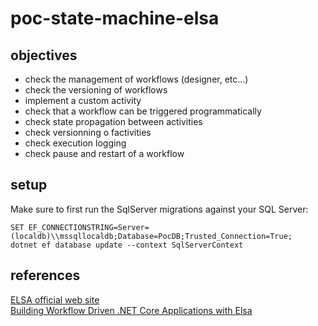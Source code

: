 # poc-state-machine-elsa

## objectives

- check the management of workflows (designer, etc...)
- check the versioning of workflows
- implement a custom activity
- check that a workflow can be triggered programmatically
- check state propagation between activities
- check versionning o factivities
- check execution logging
- check pause and restart of a workflow

## setup

Make sure to first run the SqlServer migrations against your SQL Server:

```
SET EF_CONNECTIONSTRING=Server=(localdb)\\mssqllocaldb;Database=PocDB;Trusted_Connection=True;
dotnet ef database update --context SqlServerContext
```

## references

[ELSA official web site](https://elsa-workflows.github.io/elsa-core/)  
[Building Workflow Driven .NET Core Applications with Elsa](https://sipkeschoorstra.medium.com/building-workflow-driven-net-core-applications-with-elsa-139523aa4c50)
